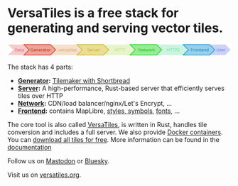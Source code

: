 # VersaTiles is a free stack for generating and serving vector tiles.

<img src="https://github.com/versatiles-org/.github/raw/main/profile/stack.svg">

The stack has 4 parts:

- **[Generator](https://github.com/versatiles-org/versatiles-generator):** [Tilemaker with Shortbread](https://github.com/versatiles-org/shortbread-tilemaker)
- **[Server](https://docs.versatiles.org/basics/versatiles_server.html):** A high-performance, Rust-based server that efficiently serves tiles over HTTP
- **[Network](https://github.com/versatiles-org/versatiles-documentation/blob/main/compendium/specification_reference_model.md#layer-network):** CDN/load balancer/nginx/Let's Encrypt, ...
- **[Frontend]([https://github.com/versatiles-org/versatiles-frontend](https://docs.versatiles.org/basics/frontend.html)):** contains MapLibre, [styles, symbols](https://github.com/versatiles-org/versatiles-style), [fonts](https://github.com/versatiles-org/versatiles-fonts), ...

The core tool is also called [VersaTiles](https://github.com/versatiles-org/versatiles-rs), is written in Rust, handles tile conversion and includes a full server. We also provide [Docker containers](https://github.com/versatiles-org/versatiles-docker). You can [download all tiles for free](https://download.versatiles.org). More information can be found in the [documentation](https://docs.versatiles.org/)

Follow us on [Mastodon](https://mastodon.social/@VersaTiles) or [Bluesky](https://bsky.app/profile/versatiles.bsky.social).

Visit us on [versatiles.org](https://versatiles.org).
